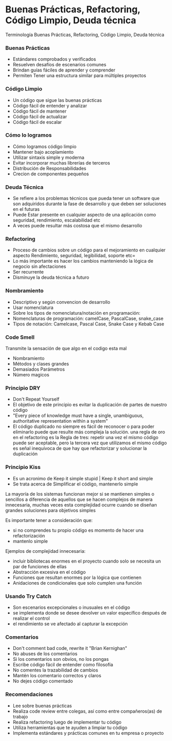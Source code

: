 # Buenas Prácticas, Refactoring, Código Limpio, Deuda técnica

Terminología Buenas Prácticas, Refactoring, Código Limpio, Deuda técnica

### Buenas Prácticas
- Estándares comprobados y verificados
- Resuelven desafíos de escenarios comunes
- Brindan guías fáciles de aprender y comprender
- Permiten Tener una estructura similar para múltiples proyectos

### Código Limpio
- Un código que sigue las buenas prácticas
- Código fácil de entender y analizar
- Código fácil de mantener
- Código fácil de actualizar
- Código fácil de escalar

### Cómo lo logramos
- Cómo logramos código limpio
- Mantener bajo acoplamiento
- Utilizar sintaxis simple y moderna
- Evitar incorporar muchas librerías de terceros
- Distribución de Responsabilidades
- Crecion de componentes pequeños

### Deuda Técnica
- Se refiere a los problemas técnicos que pueda tener un software que son adquiridos durante la fase de desarrollo y que deben ser soluciones en el futuras
- Puede Estar presente en cualquier aspecto de una aplicación como seguridad, rendimiento, escalabilidad etc
- A veces puede resultar más costosa que el mismo desarrollo

### Refactoring
- Proceso de cambios sobre un código para el mejoramiento en cualquier aspecto Rendimiento, seguridad, legibilidad, soporte etc=
- Lo más importante es hacer los cambios manteniendo la lógica de negocio sin afectaciones
- Ser recurrente
- Disminuye la deuda técnica a futuro

### Nombramiento
- Descriptivo y según convencion de desarrollo
- Usar nomenclatura
- Sobre los tipos de nomenclatura/notación en programación:
- Nomenclaturas de programación: camelCase, PascalCase, snake_case
- Tipos de notación: Camelcase, Pascal Case, Snake Case y Kebab Case

### Code Smell
Transmite la sensación de que algo en el codigo esta mal

- Nombramiento
- Métodos y clases grandes
- Demasiados Parámetros
- Número magicos

### Principio DRY
- Don't Repeat Yourself
- El objetivo de este principio es evitar la duplicación de partes de nuestro código
- "Every piece of knowledge must have a single, unambiguous, authoritative representation within a system"
- El código duplicado no siempre es fácil de reconocer o para poder eliminarlo puede que resulte más compleja la solución. una regla de oro en el refactoring es la Regla de tres: repetir una vez el mismo código puede ser aceptable, pero la tercera vez que utilizamos el mismo código es señal inequívoca de que hay que refactorizar y solucionar la duplicación

### Principio Kiss
- Es un acronimo de Keep it simple stupid | Keep it short and simple
- Se trata acerca de Simplificar el código, mantenerlo simple

La mayoría de los sistemas funcionan mejor si se mantienen simples o sencillos a diferencia de aquellos que se hacen complejos de manera innecesaria, muchas veces esta complejidad ocurre cuando se diseñan grandes soluciones para objetivos simples

Es importante tener a consideración que:
- si no comprendes tu propio código es momento de hacer una refactorización
- mantenlo simple

Ejemplos de complejidad innecesaria:
- incluir bibliotecas enormes en el proyecto cuando solo se necesita un par de funciones de ellas
- Abstracción excesiva en el código
- Funciones que resultan enormes por la lógica que contienen
- Anidaciones de condicionales que solo cumplen una función

### Usando Try Catch
- Son escenarios excepcionales o inusuales en el código
- se implementa donde se desee devolver un valor específico después de realizar el control
- el rendimiento se ve afectado al capturar la excepción

### Comentarios
- Don't comment bad code, rewrite it "Brian Kernighan"
- No abuses de los comentarios
- Si los comentarios son obvios, no los pongas
- Escribe código fácil de entender como filosofía
- No comentes la trazabilidad de cambios
- Mantén los comentario correctos y claros
- No dejes código comentado

### Recomendaciones
- Lee sobre buenas prácticas
- Realiza code review entre colegas, así como entre compañeros(as) de trabajo
- Realiza refactoring luego de implementar tu código
- Utiliza herramientas que te ayuden a limpiar tu código
- Implementa estándares y prácticas comunes en tu empresa o proyecto